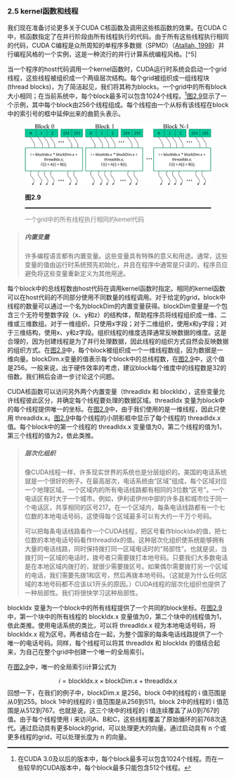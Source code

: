 ### 2.5 kernel函数和线程

我们现在准备讨论更多关于CUDA C核函数及调用这些核函数的效果。在CUDA C中，核函数指定了在并行阶段由所有线程执行的代码。由于所有这些线程执行相同的代码，CUDA C编程是众所周知的单程序多数据（SPMD）（[Atallah, 1998](https://nibmehub.com/opac-service/pdf/read/Algorithms%20and%20Theory%20of%20Computation%20Handbook-%20Second%20Edition-%20Volume%201_%20General%20Concepts%20and%20Techniques%20(Chapman%20&%20Hall_CRC%20Applied%20Algorithms%20and%20Data%20Structures%20series).pdf)）并行编程风格的一个实例，这是一种流行的并行计算系统编程风格。[^5]

当一个程序的host代码调用一个kernel函数时，CUDA运行时系统会启动一个grid线程，这些线程被组织成一个两级层次结构。每个grid被组织成一组线程块(thread blocks)，为了简洁起见，我们将其称为blocks。一个grid中的所有block大小相同；在当前系统中，每个block最多可以包含1024个线程。[^6][图2.9](#fig2.9)显示了一个示例，其中每个block由256个线程组成。每个线程由一个从标有该线程在block中的索引号的框中延伸出来的曲箭头表示。

<figure>
    <style>
     hr {
         border: none;
         height: 2px;
         background-color: black;
         margin: 5px auto;
     }
	</style>
    <img id="fig2.9" src="..\pic\chapter2\fig2.9.jpeg">
    <figcaption>
        <p class="no-indent" style="font-weight: bold;">
        图2.9
        </p>
       	<hr style="border: none; height: 2px; background-color: black; margin: 5px auto;">
        <p class="no-indent" style="font-family: 'Arial', 'Helvetica', sans-serif;color: #808080">
            一个grid中的所有线程执行相同的kernel代码
        </p>
    </figcaption>
</figure>

> ##### 内置变量
>
> 许多编程语言都有内置变量。这些变量具有特殊的意义和用途。通常，这些变量的值由运行时系统预先初始化，并且在程序中通常是只读的。程序员应避免将这些变量重新定义为其他用途。

每个block中的总线程数由host代码在调用kernel函数时指定。相同的kernel函数可以在host代码的不同部分使用不同数量的线程调用。对于给定的grid，block中线程的数量可以通过一个名为blockDim的内置变量获得。blockDim变量是一个包含三个无符号整数字段（x、y和z）的结构体，帮助程序员将线程组织成一维、二维或三维数组。对于一维组织，只使用x字段；对于二维组织，使用x和y字段；对于三维结构，使用x、y和z字段。组织线程的维度选择通常反映数据的维度。这是合理的，因为创建线程是为了并行处理数据，因此线程的组织方式自然会反映数据的组织方式。在[图2.9](#fig2.9)中，每个block被组织成一个一维线程数组，因为数据是一维向量。blockDim.x变量的值表示每个block中的总线程数，在[图2.9](#fig2.9)中，这个值是256。一般来说，出于硬件效率的考虑，建议block每个维度中的线程数是32的倍数。我们稍后会进一步讨论这个问题。

CUDA核函数可以访问另外两个内置变量（threadIdx 和 blockIdx），这些变量允许线程彼此区分，并确定每个线程要处理的数据区域。threadIdx 变量为block中的每个线程提供唯一的坐标。在[图2.9](#fig2.9)中，由于我们使用的是一维线程，因此只使用 threadIdx.x。[图2.9](#fig2.9)中每个线程的小阴影框中显示了每个线程的 threadIdx.x 值。每个block中的第一个线程的 threadIdx.x 变量值为0，第二个线程的值为1，第三个线程的值为2，依此类推。

> ##### 层次化组织
>
> 像CUDA线程一样，许多现实世界的系统也是分层组织的。美国的电话系统就是一个很好的例子。在最高层次，电话系统由“区域”组成，每个区域对应一个地理区域。一个区域内的所有电话线路都有相同的3位数“区号”。一个电话区有时大于一个城市。例如，伊利诺伊州中部的许多县和城市位于同一个电话区，共享相同的区号217。在一个区域内，每条电话线路都有一个七位数的本地电话号码，这使得每个区域最多可以有大约一千万个号码。
>
> 可以把每条电话线路看作一个CUDA线程，把区号看作blockIdx的值，把七位数的本地电话号码看作threadIdx的值。这种层次化组织使系统能够拥有大量的电话线路，同时保持拨打同一区域电话时的“局部性”。也就是说，当拨打同一区域的电话时，拨号者只需要拨打本地号码。只要我们大多数电话是在本地区域内拨打的，就很少需要拨区号。如果偶尔需要拨打另一个区域的电话，我们需要先拨1和区号，然后再拨本地号码。（这就是为什么任何区域的本地号码都不应该以1开头的原因。）CUDA线程的层次化组织也提供了一种局部性。我们将很快学习这种局部性。

blockIdx 变量为一个block中的所有线程提供了一个共同的block坐标。在[图2.9](#fig2.9)中，第一个块中的所有线程的 blockIdx.x 变量值为0，第二个块中的线程值为1，依此类推。使用电话系统的类比，可以将 threadIdx.x 视为本地电话号码，将 blockIdx.x 视为区号。两者结合在一起，为整个国家的每条电话线路提供了一个唯一的电话号码。同样，每个线程可以将其 threadIdx 和 blockIdx 的值结合起来，为自己在整个grid中创建一个唯一的全局索引。

在[图2.9](#fig2.9)中，唯一的全局索引i计算公式为 

 
$$
i = \text{blockIdx.x} \times \text{blockDim.x} + \text{threadIdx.x}
$$
 回想一下，在我们的例子中，blockDim.x 是256。block 0中的线程的  i  值范围是从0到255。block 1中的线程的  i  值范围是从256到511。block 2中的线程的  i  值范围是从512到767。也就是说，这三个块中的线程的  i  值连续覆盖了从0到767的值。由于每个线程使用  i  来访问A、B和C，这些线程覆盖了原始循环的前768次迭代。通过启动具有更多block的grid，可以处理更大的向量。通过启动具有  n  个或更多线程的grid，可以处理长度为  n  的向量。





[^5]: 请注意，SPMD（单程序多数据）与SIMD（单指令多数据）[[Flynn 1972](https://ieeexplore.ieee.org/document/5009071) 并不相同。在SPMD系统中，多个并行处理单元在数据的不同部分上执行相同的程序。然而，这些处理单元不需要同时执行相同的指令。在SIMD系统中，所有处理单元在任何时刻都执行相同的指令。
[^6]: 在CUDA 3.0及以后的版本中，每个block最多可以包含1024个线程。而在一些较早的CUDA版本中，每个block最多只能包含512个线程。
